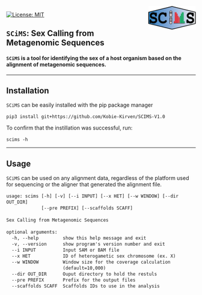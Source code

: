<img src="static/scims_logo.png" align=right width="25%">


[![License: MIT](https://img.shields.io/badge/License-MIT-yellow.svg)](https://opensource.org/licenses/MIT)
## ``SCiMS``: **S**ex **C**alling from **M**etagenomic **S**equences        

#### `SCiMS` is a tool for identifying the sex of a host organism based on the alignment of metagenomic sequences. 

----
## Installation 

`SCiMS` can be easily installed with the pip package manager

```
pip3 install git+https://github.com/Kobie-Kirven/SCIMS-V1.0
```
 
To confirm that the instillation was successful, run:
```
scims -h
```
---
## Usage
`SCiMS` can be used on any alignment data, regardless of the platform used for sequencing or the aligner that generated the alignment file. 

```
usage: scims [-h] [-v] [--i INPUT] [--x HET] [--w WINDOW] [--dir OUT_DIR]
             [--pre PREFIX] [--scaffolds SCAFF]

Sex Calling from Metagenomic Sequences

optional arguments:
  -h, --help         show this help message and exit
  -v, --version      show program's version number and exit
  --i INPUT          Input SAM or BAM file
  --x HET            ID of heterogametic sex chromosome (ex. X)
  --w WINDOW         Window size for the coverage calculation
                     (default=10,000)
  --dir OUT_DIR      Ouput directory to hold the restuls
  --pre PREFIX       Prefix for the output files
  --scaffolds SCAFF  Scaffolds IDs to use in the analysis
```